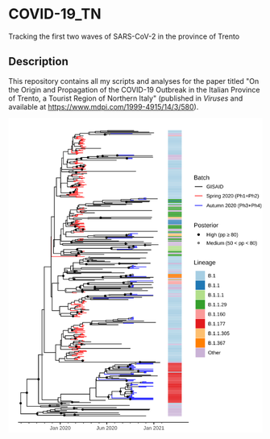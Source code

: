 # COVID-19_TN
Tracking the first two waves of SARS-CoV-2 in the province of Trento 

## Description
This repository contains all my scripts and analyses for the paper titled "On the Origin and Propagation of the COVID-19 Outbreak in the Italian Province of Trento, a Tourist Region of Northern Italy" (published in _Viruses_ and available at https://www.mdpi.com/1999-4915/14/3/580).

<img src="./imgs/Figure4.svg">
